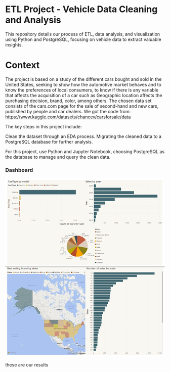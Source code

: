 # ETL Project - Vehicle Data Cleaning and Analysis
This repository details our process of ETL, data analysis, and visualization using Python and PostgreSQL, focusing on vehicle data to extract valuable insights.

# Context
The project is based on a study of the different cars bought and sold in the United States, seeking to show how the automotive market behaves and to know the preferences of local consumers, to know if there is any variable that affects the acquisition of a car such as Geographic location affects the purchasing decision, brand, color, among others.
The chosen data set consists of the cars.com page for the sale of second-hand and new cars, published by people and car dealers.
We got the code from: 
https://www.kaggle.com/datasets/chancev/carsforsale/data 

The key steps in this project include:

Clean the dataset through an EDA process.
Migrating the cleaned data to a PostgreSQL database for further analysis.

For this project, use Python and Jupyter Notebook, choosing PostgreSQL as the database to manage and query the clean data.

### Dashboard

![Dashboard1](data-README.md/Dashboard1.png)
![Dashboard3](data-README.md/dashboard3.png)

these are our results